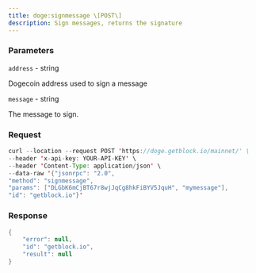 ```yaml
---
title: doge:signmessage \[POST\]
description: Sign messages, returns the signature
---
```


### Parameters


`address` - string

Dogecoin address used to sign a message

`message` - string

The message to sign.

### Request

``` java
curl --location --request POST 'https://doge.getblock.io/mainnet/' \
--header 'x-api-key: YOUR-API-KEY' \
--header 'Content-Type: application/json' \
--data-raw '{"jsonrpc": "2.0",
"method": "signmessage",
"params": ["DLGbK6mCjBT67r8wjJqCg8hkFiBYV5JquH", "mymessage"],
"id": "getblock.io"}'
```

###  Response

``` java
{
    "error": null,
    "id": "getblock.io",
    "result": null
}
```

